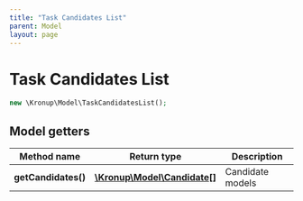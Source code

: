 ```yaml
---
title: "Task Candidates List"
parent: Model
layout: page
---
```


# Task Candidates List

```php
new \Kronup\Model\TaskCandidatesList();
```

## Model getters

Method name | Return type | Description
------------ | ------------- | -------------
**getCandidates()** | [**\Kronup\Model\Candidate[]**](../Candidate) | Candidate models

